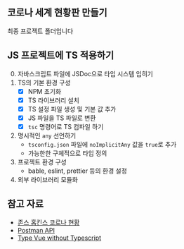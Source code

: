 ## 코로나 세계 현황판 만들기

최종 프로젝트 폴더입니다

## JS 프로젝트에 TS 적용하기

0. 자바스크립트 파일에 JSDoc으로 타입 시스템 입히기
1. TS의 기본 환경 구성
   - [x] NPM 초기화
   - [x] TS 라이브러리 설치
   - [x] TS 설정 파일 생성 및 기본 값 추가
   - [x] JS 파일을 TS 파일로 변환
   - [x] `tsc` 명령어로 TS 컴파일 하기
2. 명시적인 `any` 선언하기
   - `tsconfig.json` 파일에 `noImplicitAny` 값을 `true`로 추가
   - 가능한한 구체적으로 타입 정의
3. 프로젝트 환경 구성
   - bable, eslint, prettier 등의 환경 설정
4. 외부 라이브러리 모듈화

## 참고 자료

- [존스 홉킨스 코로나 현황](https://www.arcgis.com/apps/opsdashboard/index.html#/bda7594740fd40299423467b48e9ecf6)
- [Postman API](https://documenter.getpostman.com/view/10808728/SzS8rjbc?version=latest#27454960-ea1c-4b91-a0b6-0468bb4e6712)
- [Type Vue without Typescript](https://blog.usejournal.com/type-vue-without-typescript-b2b49210f0b)
